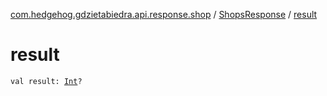 [com.hedgehog.gdzietabiedra.api.response.shop](../index.md) / [ShopsResponse](index.md) / [result](./result.md)

# result

`val result: `[`Int`](https://kotlinlang.org/api/latest/jvm/stdlib/kotlin/-int/index.html)`?`